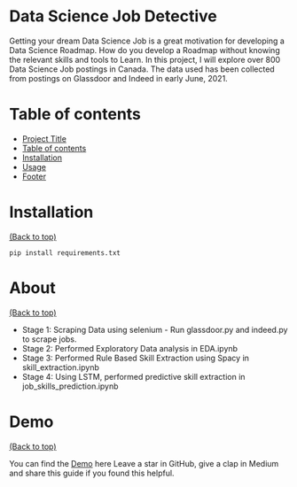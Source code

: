 <!-- Add banner here -->

# Data Science Job Detective

<!-- Add buttons here -->

<!-- Describe your project in brief -->
Getting your dream Data Science Job is a great motivation for developing a Data Science Roadmap. How do you develop a Roadmap without knowing the relevant skills and tools to Learn. In this project, I will explore over 800 Data Science Job postings in Canada. The data used has been collected from postings on Glassdoor and Indeed in early June, 2021.


# Table of contents

<!-- After you have introduced your project, it is a good idea to add a **Table of contents** or **TOC** as **cool** people say it. This would make it easier for people to navigate through your README and find exactly what they are looking for.

Here is a sample TOC(*wow! such cool!*) that is actually the TOC for this README. -->

- [Project Title](#data-science-job-detective)
- [Table of contents](#table-of-contents)
- [Installation](#installation)
- [Usage](#usage)
- [Footer](#footer)

# Installation
[(Back to top)](#table-of-contents)

```pip install requirements.txt ```

# About
[(Back to top)](#table-of-contents)

<!-- This is optional and it is used to give the user info on how to use the project after installation. This could be added in the Installation section also. -->
- Stage 1: Scraping Data using selenium - Run glassdoor.py and indeed.py to scrape jobs.
- Stage 2: Performed Exploratory Data analysis in EDA.ipynb
- Stage 3: Performed Rule Based Skill Extraction using Spacy in skill_extraction.ipynb
- Stage 4: Using LSTM, performed predictive skill extraction in job_skills_prediction.ipynb



# Demo
[(Back to top)](#table-of-contents)

<!-- Let's also add a footer because I love footers and also you **can** use this to convey important info.

Let's make it an image because by now you have realised that multimedia in images == cool(*please notice the subtle programming joke). -->
You can find the [Demo](https://share.streamlit.io/remeajayi/ds-job-detective/main/deploy.py) here
Leave a star in GitHub, give a clap in Medium and share this guide if you found this helpful.

<!-- Add the footer here -->

<!-- ![Footer](https://github.com/navendu-pottekkat/awesome-readme/blob/master/fooooooter.png) -->
